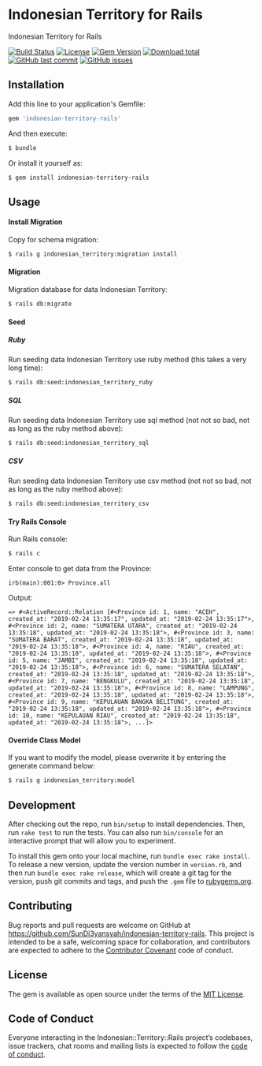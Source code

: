 # Indonesian Territory for Rails

Indonesian Territory for Rails

[![Build Status](https://travis-ci.org/SunDi3yansyah/indonesian-territory-rails.svg)](https://travis-ci.org/SunDi3yansyah/indonesian-territory-rails)
[![License](https://img.shields.io/github/license/SunDi3yansyah/indonesian-territory-rails.svg)](LICENSE)
[![Gem Version](https://badge.fury.io/rb/indonesian-territory-rails.svg)](https://badge.fury.io/rb/indonesian-territory-rails)
[![Download total](https://img.shields.io/gem/dt/indonesian-territory-rails.svg?style=flat)](https://badge.fury.io/rb/indonesian-territory-rails)
[![GitHub last commit](https://img.shields.io/github/last-commit/SunDi3yansyah/indonesian-territory-rails.svg)](https://github.com/SunDi3yansyah/indonesian-territory-rails/commits/master)
[![GitHub issues](https://img.shields.io/github/issues/SunDi3yansyah/indonesian-territory-rails.svg)](https://github.com/SunDi3yansyah/indonesian-territory-rails/issues)


## Installation

Add this line to your application's Gemfile:

```ruby
gem 'indonesian-territory-rails'
```

And then execute:

```bash
$ bundle
```

Or install it yourself as:

```bash
$ gem install indonesian-territory-rails
```

## Usage

#### Install Migration

Copy for schema migration:
```bash
$ rails g indonesian_territory:migration install
```

#### Migration

Migration database for data Indonesian Territory:
```bash
$ rails db:migrate
```

#### Seed

##### Ruby
Run seeding data Indonesian Territory use ruby method (this takes a very long time):
```bash
$ rails db:seed:indonesian_territory_ruby
```

##### SQL
Run seeding data Indonesian Territory use sql method (not not so bad, not as long as the ruby method above):
```bash
$ rails db:seed:indonesian_territory_sql
```

##### CSV
Run seeding data Indonesian Territory use csv method (not not so bad, not as long as the ruby method above):
```bash
$ rails db:seed:indonesian_territory_csv
```

#### Try Rails Console

Run Rails console:
```bash
$ rails c
```

Enter console to get data from the Province:
```console
irb(main):001:0> Province.all
```

Output:
```
=> #<ActiveRecord::Relation [#<Province id: 1, name: "ACEH", created_at: "2019-02-24 13:35:17", updated_at: "2019-02-24 13:35:17">, #<Province id: 2, name: "SUMATERA UTARA", created_at: "2019-02-24 13:35:18", updated_at: "2019-02-24 13:35:18">, #<Province id: 3, name: "SUMATERA BARAT", created_at: "2019-02-24 13:35:18", updated_at: "2019-02-24 13:35:18">, #<Province id: 4, name: "RIAU", created_at: "2019-02-24 13:35:18", updated_at: "2019-02-24 13:35:18">, #<Province id: 5, name: "JAMBI", created_at: "2019-02-24 13:35:18", updated_at: "2019-02-24 13:35:18">, #<Province id: 6, name: "SUMATERA SELATAN", created_at: "2019-02-24 13:35:18", updated_at: "2019-02-24 13:35:18">, #<Province id: 7, name: "BENGKULU", created_at: "2019-02-24 13:35:18", updated_at: "2019-02-24 13:35:18">, #<Province id: 8, name: "LAMPUNG", created_at: "2019-02-24 13:35:18", updated_at: "2019-02-24 13:35:18">, #<Province id: 9, name: "KEPULAUAN BANGKA BELITUNG", created_at: "2019-02-24 13:35:18", updated_at: "2019-02-24 13:35:18">, #<Province id: 10, name: "KEPULAUAN RIAU", created_at: "2019-02-24 13:35:18", updated_at: "2019-02-24 13:35:18">, ...]>
```

#### Override Class Model

If you want to modify the model, please overwrite it by entering the generate command below:

```bash
$ rails g indonesian_territory:model
```


## Development

After checking out the repo, run `bin/setup` to install dependencies. Then, run `rake test` to run the tests. You can also run `bin/console` for an interactive prompt that will allow you to experiment.

To install this gem onto your local machine, run `bundle exec rake install`. To release a new version, update the version number in `version.rb`, and then run `bundle exec rake release`, which will create a git tag for the version, push git commits and tags, and push the `.gem` file to [rubygems.org](https://rubygems.org).


## Contributing

Bug reports and pull requests are welcome on GitHub at https://github.com/SunDi3yansyah/indonesian-territory-rails. This project is intended to be a safe, welcoming space for collaboration, and contributors are expected to adhere to the [Contributor Covenant](http://contributor-covenant.org) code of conduct.


## License

The gem is available as open source under the terms of the [MIT License](https://opensource.org/licenses/MIT).


## Code of Conduct

Everyone interacting in the Indonesian::Territory::Rails project’s codebases, issue trackers, chat rooms and mailing lists is expected to follow the [code of conduct](https://github.com/[USERNAME]/indonesian-territory-rails/blob/master/CODE_OF_CONDUCT.md).
